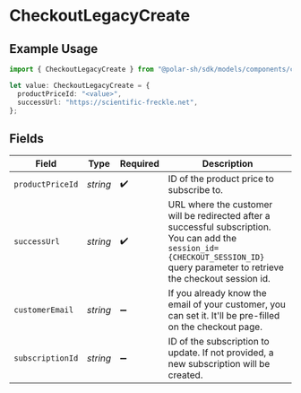 # CheckoutLegacyCreate

## Example Usage

```typescript
import { CheckoutLegacyCreate } from "@polar-sh/sdk/models/components/checkoutlegacycreate.js";

let value: CheckoutLegacyCreate = {
  productPriceId: "<value>",
  successUrl: "https://scientific-freckle.net",
};
```

## Fields

| Field                                                                                                                                                                              | Type                                                                                                                                                                               | Required                                                                                                                                                                           | Description                                                                                                                                                                        |
| ---------------------------------------------------------------------------------------------------------------------------------------------------------------------------------- | ---------------------------------------------------------------------------------------------------------------------------------------------------------------------------------- | ---------------------------------------------------------------------------------------------------------------------------------------------------------------------------------- | ---------------------------------------------------------------------------------------------------------------------------------------------------------------------------------- |
| `productPriceId`                                                                                                                                                                   | *string*                                                                                                                                                                           | :heavy_check_mark:                                                                                                                                                                 | ID of the product price to subscribe to.                                                                                                                                           |
| `successUrl`                                                                                                                                                                       | *string*                                                                                                                                                                           | :heavy_check_mark:                                                                                                                                                                 | URL where the customer will be redirected after a successful subscription. You can add the `session_id={CHECKOUT_SESSION_ID}` query parameter to retrieve the checkout session id. |
| `customerEmail`                                                                                                                                                                    | *string*                                                                                                                                                                           | :heavy_minus_sign:                                                                                                                                                                 | If you already know the email of your customer, you can set it. It'll be pre-filled on the checkout page.                                                                          |
| `subscriptionId`                                                                                                                                                                   | *string*                                                                                                                                                                           | :heavy_minus_sign:                                                                                                                                                                 | ID of the subscription to update. If not provided, a new subscription will be created.                                                                                             |